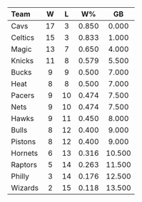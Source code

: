 | Team                             |  W  |  L  |  W%   |   GB   |
|:---------------------------------|:---:|:---:|:-----:|:------:|
| [](/r/clevelandcavs) Cavs        | 17  |  3  | 0.850 | 0.000  |
| [](/r/bostonceltics) Celtics     | 15  |  3  | 0.833 | 1.000  |
| [](/r/orlandomagic) Magic        | 13  |  7  | 0.650 | 4.000  |
| [](/r/nyknicks) Knicks           | 11  |  8  | 0.579 | 5.500  |
| [](/r/mkebucks) Bucks            |  9  |  9  | 0.500 | 7.000  |
| [](/r/heat) Heat                 |  8  |  8  | 0.500 | 7.000  |
| [](/r/pacers) Pacers             |  9  | 10  | 0.474 | 7.500  |
| [](/r/gonets) Nets               |  9  | 10  | 0.474 | 7.500  |
| [](/r/atlantahawks) Hawks        |  9  | 11  | 0.450 | 8.000  |
| [](/r/chicagobulls) Bulls        |  8  | 12  | 0.400 | 9.000  |
| [](/r/detroitpistons) Pistons    |  8  | 12  | 0.400 | 9.000  |
| [](/r/charlottehornets) Hornets  |  6  | 13  | 0.316 | 10.500 |
| [](/r/torontoraptors) Raptors    |  5  | 14  | 0.263 | 11.500 |
| [](/r/sixers) Philly             |  3  | 14  | 0.176 | 12.500 |
| [](/r/washingtonwizards) Wizards |  2  | 15  | 0.118 | 13.500 |